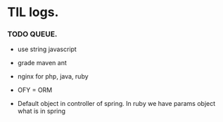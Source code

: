 # TIL logs.


### TODO QUEUE.

- use string javascript

- grade maven ant

- nginx for php, java, ruby

- OFY = ORM
- Default object in controller of spring. In ruby we have params object what is in spring


